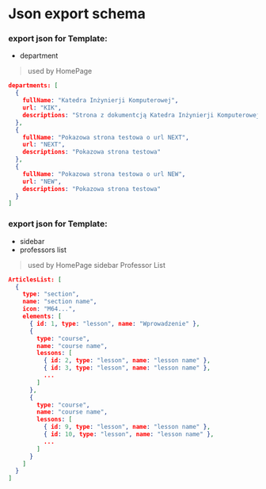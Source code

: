 # Json export schema 

### export json for Template:
- department
> used by HomePage

```json
departments: [
  {
    fullName: "Katedra Inżynierji Komputerowej",
    url: "KIK",
    descriptions: "Strona z dokumentcją Katedra Inżynierji Komputerowej"
  },
  {
    fullName: "Pokazowa strona testowa o url NEXT",
    url: "NEXT",
    descriptions: "Pokazowa strona testowa"
  },
  {
    fullName: "Pokazowa strona testowa o url NEW",
    url: "NEW",
    descriptions: "Pokazowa strona testowa"
  }
]
```
### export json for Template:
 - sidebar
 - professors list 

> used by HomePage sidebar Professor List
```json
ArticlesList: [
  {
    type: "section",
    name: "section name",
    icon: "M64...",
    elements: [
      { id: 1, type: "lesson", name: "Wprowadzenie" },
      {
        type: "course",
        name: "course name",
        lessons: [
          { id: 2, type: "lesson", name: "lesson name" },
          { id: 3, type: "lesson", name: "lesson name" },
          ...
        ]
      },
      {
        type: "course",
        name: "course name",
        lessons: [
          { id: 9, type: "lesson", name: "lesson name" },
          { id: 10, type: "lesson", name: "lesson name" },
          ...
        ]
      }
    ]
  }
]

```